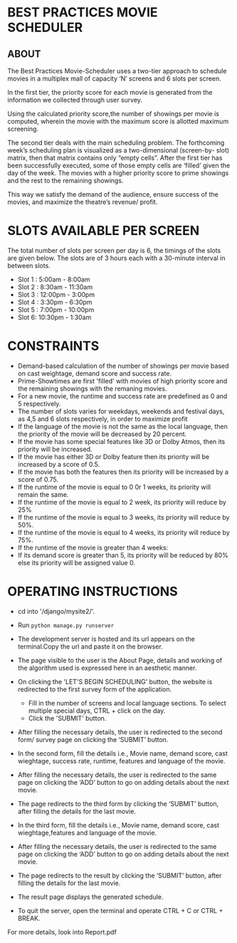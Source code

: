 # BEST PRACTICES MOVIE SCHEDULER

## ABOUT

The Best Practices Movie-Scheduler uses a two-tier approach to schedule movies in a multiplex mall of capacity ‘N’ screens and 6 slots per screen. 

In the first tier, the priority score for each movie is generated from the information we collected through user survey. 

Using the calculated priority score,the number of showings per movie is computed, wherein the movie with the maximum score is allotted maximum screening.

The second tier deals with the main scheduling problem. 
The forthcoming week’s scheduling plan is visualized as a two-dimensional (screen-by- slot) matrix, then that matrix contains only “empty cells”.
After the first tier has been successfully executed, some of those empty cells are ‘filled’ given the day of the week.
The movies with a higher priority score to prime showings and the rest to the remaining showings. 

This way we satisfy the demand of the audience, ensure success of the movies, and maximize the theatre’s revenue/ profit.

# SLOTS AVAILABLE PER SCREEN
The total number of slots per screen per day is 6, the timings of the slots are given below.
The slots are of 3 hours each with a 30-minute interval in between slots.

* Slot 1 :  5:00am - 8:00am
* Slot 2 :  8:30am - 11:30am
* Slot 3 :  12:00pm - 3:00pm
* Slot 4 : 3:30pm - 6:30pm
* Slot 5 : 7:00pm - 10:00pm
* Slot 6: 10:30pm - 1:30am

# CONSTRAINTS
- Demand-based calculation of the number of showings per movie based on cast weightage, demand score and success rate.
- Prime-Showtimes are first 'filled' with movies of high priority score and the remaining showings with the remaning movies.
- For a new movie, the runtime and success rate are predefined as 0 and 5 respectively.
- The number of slots varies for weekdays, weekends and festival days, as 4,5 and 6 slots respectively, in order to maximize profit
- If the language of the movie is not the same as the local language, then the priority of the movie will be decreased by 20 percent.
- If the movie has some special features like 3D or Dolby Atmos, then its priority will be increased.
- If the movie has either 3D or Dolby feature then its priority will be increased by a score of 0.5. 
- If the movie has both the features then its priority will be increased by a score of 0.75. 
- If the runtime of the movie is equal to 0 0r 1 weeks, its priority will remain the same.
- If the runtime of the movie is equal to 2 week, its priority will reduce by 25%
- If the runtime of the movie is equal to 3 weeks, its priority will reduce by 50%.
- If the runtime of the movie is equal to 4 weeks, its priority will reduce by 75%.
- If the runtime of the movie is greater than 4 weeks:
- If its demand score is greater than 5, its priority will be reduced by 80% else its priority will be assigned value 0.


# OPERATING INSTRUCTIONS
- cd into '/django/mysite2/'.
- Run ```python manage.py runserver```
- The development server is hosted and its url appears on the terminal.Copy the url and paste it on the browser.

- The page visible to the user is the About Page, details and working of the algorithm used is expressed here in an aesthetic manner.
- On clicking the 'LET'S BEGIN SCHEDULING' button, the website is redirected to the first survey form of the application.
	- Fill in the number of screens and local language sections. To select multiple special days, CTRL +  click on the day.
	- Click the 'SUBMIT' button.

- After filling the necessary details, the user is redirected to the second form/ survey page on clicking the ‘SUBMIT’ button.

- In the second form, fill the details i.e., Movie name, demand score, cast wieghtage, success rate, runtime, features and language of the movie.
- After filling the necessary details, the user is redirected to the same page on clicking the ‘ADD’ button to go on adding details about the next movie. 
- The page redirects to the third form by clicking the ‘SUBMIT’ button, after filling the details for the last movie. 

- In the third form, fill the details i.e., Movie name, demand score, cast wieghtage,features and language of the movie.
- After filling the necessary details, the user is redirected to the same page on clicking the ‘ADD’ button to go on adding details about the next movie. 
- The page redirects to the result by clicking the ‘SUBMIT’ button, after filling the details for the last movie. 

- The result page displays the generated schedule.

- To quit the server, open the terminal and operate CTRL + C or CTRL + BREAK.

For more details, look into Report.pdf 




